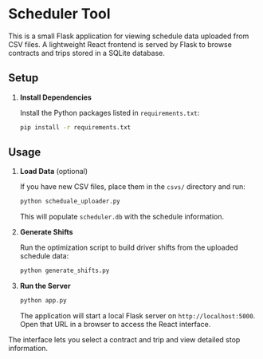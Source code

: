 # Scheduler Tool

This is a small Flask application for viewing schedule data uploaded from CSV files. A lightweight React frontend is served by Flask to browse contracts and trips stored in a SQLite database.

## Setup

1. **Install Dependencies**

   Install the Python packages listed in `requirements.txt`:

   ```bash
   pip install -r requirements.txt
   ```

## Usage

1. **Load Data** (optional)

   If you have new CSV files, place them in the `csvs/` directory and run:

   ```bash
   python scheduale_uploader.py
   ```

   This will populate `scheduler.db` with the schedule information.

2. **Generate Shifts**

   Run the optimization script to build driver shifts from the uploaded schedule data:

   ```bash
   python generate_shifts.py
   ```

3. **Run the Server**

   ```bash
   python app.py
   ```

   The application will start a local Flask server on `http://localhost:5000`.
   Open that URL in a browser to access the React interface.

The interface lets you select a contract and trip and view detailed stop information.
